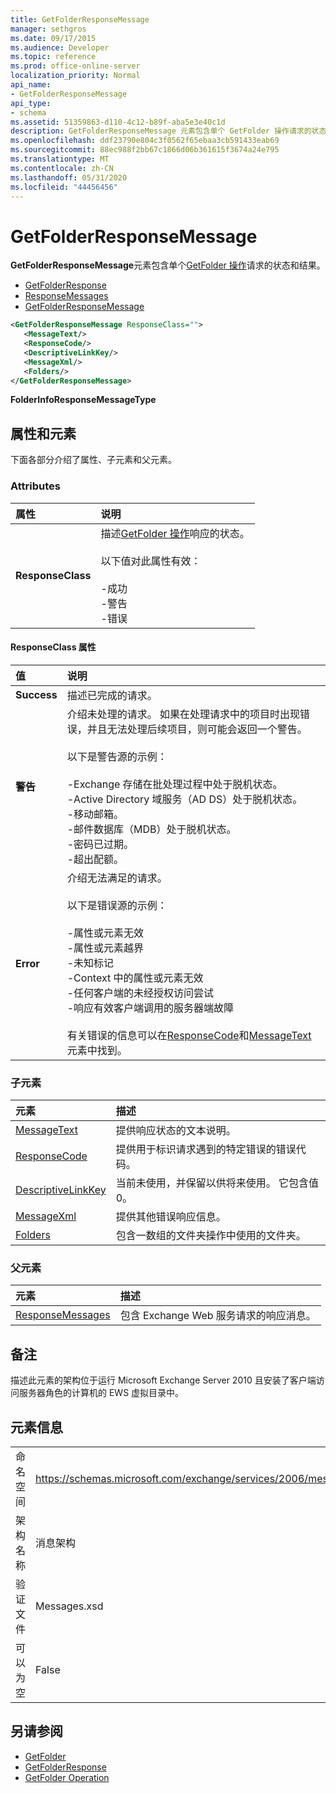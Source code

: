 ```yaml
---
title: GetFolderResponseMessage
manager: sethgros
ms.date: 09/17/2015
ms.audience: Developer
ms.topic: reference
ms.prod: office-online-server
localization_priority: Normal
api_name:
- GetFolderResponseMessage
api_type:
- schema
ms.assetid: 51359863-d110-4c12-b89f-aba5e3e40c1d
description: GetFolderResponseMessage 元素包含单个 GetFolder 操作请求的状态和结果。
ms.openlocfilehash: ddf23790e804c3f0562f65ebaa3cb591433eab69
ms.sourcegitcommit: 88ec988f2bb67c1866d06b361615f3674a24e795
ms.translationtype: MT
ms.contentlocale: zh-CN
ms.lasthandoff: 05/31/2020
ms.locfileid: "44456456"
---
```

# <a name="getfolderresponsemessage"></a>GetFolderResponseMessage

**GetFolderResponseMessage**元素包含单个[GetFolder 操作](getfolder-operation.md)请求的状态和结果。 
  
- [GetFolderResponse](getfolderresponse.md) 
- [ResponseMessages](responsemessages.md)
- [GetFolderResponseMessage](getfolderresponsemessage.md)
  
```xml
<GetFolderResponseMessage ResponseClass="">
   <MessageText/>
   <ResponseCode/>
   <DescriptiveLinkKey/>
   <MessageXml/>
   <Folders/>
</GetFolderResponseMessage>
```

 **FolderInfoResponseMessageType**
## <a name="attributes-and-elements"></a>属性和元素

下面各部分介绍了属性、子元素和父元素。
  
### <a name="attributes"></a>Attributes

|**属性**|**说明**|
|:-----|:-----|
|**ResponseClass** <br/> | 描述[GetFolder 操作](getfolder-operation.md)响应的状态。 <br/><br/>以下值对此属性有效：<br/>  <br/>-成功  <br/>-警告  <br/>-错误  <br/> |
   
#### <a name="responseclass-attribute"></a>ResponseClass 属性

|**值**|**说明**|
|:-----|:-----|
|**Success** <br/> |描述已完成的请求。  <br/> |
|**警告** <br/> | 介绍未处理的请求。 如果在处理请求中的项目时出现错误，并且无法处理后续项目，则可能会返回一个警告。 <br/><br/>以下是警告源的示例：  <br/><br/>-Exchange 存储在批处理过程中处于脱机状态。  <br/>-Active Directory 域服务（AD DS）处于脱机状态。  <br/>-移动邮箱。  <br/>-邮件数据库（MDB）处于脱机状态。  <br/>-密码已过期。  <br/>-超出配额。  <br/> |
|**Error** <br/> | 介绍无法满足的请求。 <br/><br/>以下是错误源的示例：  <br/><br/>-属性或元素无效  <br/>-属性或元素越界  <br/>-未知标记  <br/>-Context 中的属性或元素无效  <br/>-任何客户端的未经授权访问尝试  <br/>-响应有效客户端调用的服务器端故障  <br/><br/>  有关错误的信息可以在[ResponseCode](responsecode.md)和[MessageText](messagetext.md)元素中找到。  <br/> |
   
### <a name="child-elements"></a>子元素

|**元素**|**描述**|
|:-----|:-----|
|[MessageText](messagetext.md) <br/> |提供响应状态的文本说明。  <br/> |
|[ResponseCode](responsecode.md) <br/> |提供用于标识请求遇到的特定错误的错误代码。  <br/> |
|[DescriptiveLinkKey](descriptivelinkkey.md) <br/> |当前未使用，并保留以供将来使用。 它包含值0。  <br/> |
|[MessageXml](messagexml.md) <br/> |提供其他错误响应信息。  <br/> |
|[Folders](folders-ex15websvcsotherref.md) <br/> |包含一数组的文件夹操作中使用的文件夹。  <br/> |
   
### <a name="parent-elements"></a>父元素

|**元素**|**描述**|
|:-----|:-----|
|[ResponseMessages](responsemessages.md) <br/> |包含 Exchange Web 服务请求的响应消息。  <br/> |
   
## <a name="remarks"></a>备注

描述此元素的架构位于运行 Microsoft Exchange Server 2010 且安装了客户端访问服务器角色的计算机的 EWS 虚拟目录中。
  
## <a name="element-information"></a>元素信息

|||
|:-----|:-----|
|命名空间  <br/> |https://schemas.microsoft.com/exchange/services/2006/messages  <br/> |
|架构名称  <br/> |消息架构  <br/> |
|验证文件  <br/> |Messages.xsd  <br/> |
|可以为空  <br/> |False  <br/> |
   
## <a name="see-also"></a>另请参阅

- [GetFolder](getfolder.md)
- [GetFolderResponse](getfolderresponse.md) 
- [GetFolder Operation](getfolder-operation.md)

